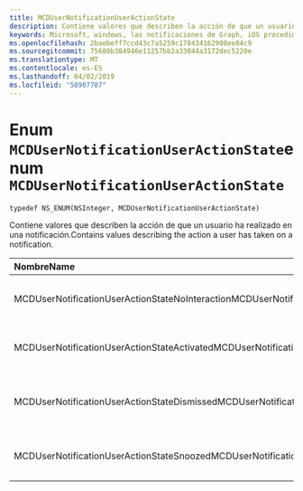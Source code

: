 ```yaml
---
title: MCDUserNotificationUserActionState
description: Contiene valores que describen la acción de que un usuario ha realizado en una notificación.
keywords: Microsoft, windows, las notificaciones de Graph, iOS procedimientos, procedimientos iPhone
ms.openlocfilehash: 2baebeff7ccd43c7a5259c178434162908ee84c9
ms.sourcegitcommit: 75680b384946e11257bb2a33044a3172dec5220e
ms.translationtype: MT
ms.contentlocale: es-ES
ms.lasthandoff: 04/02/2019
ms.locfileid: "58907787"
---
```

# <a name="enum-mcdusernotificationuseractionstate"></a><span data-ttu-id="ea4e2-104">Enum `MCDUserNotificationUserActionState`</span><span class="sxs-lookup"><span data-stu-id="ea4e2-104">enum `MCDUserNotificationUserActionState`</span></span>

```
typedef NS_ENUM(NSInteger, MCDUserNotificationUserActionState)
```

<span data-ttu-id="ea4e2-105">Contiene valores que describen la acción de que un usuario ha realizado en una notificación.</span><span class="sxs-lookup"><span data-stu-id="ea4e2-105">Contains values describing the action a user has taken on a notification.</span></span>

|<span data-ttu-id="ea4e2-106">Nombre</span><span class="sxs-lookup"><span data-stu-id="ea4e2-106">Name</span></span> | <span data-ttu-id="ea4e2-107">Valor</span><span class="sxs-lookup"><span data-stu-id="ea4e2-107">Value</span></span> | <span data-ttu-id="ea4e2-108">Descripción</span><span class="sxs-lookup"><span data-stu-id="ea4e2-108">Description</span></span> |
|:-- |:-- |:-- |
|   <span data-ttu-id="ea4e2-109">MCDUserNotificationUserActionStateNoInteraction</span><span class="sxs-lookup"><span data-stu-id="ea4e2-109">MCDUserNotificationUserActionStateNoInteraction</span></span> |<span data-ttu-id="ea4e2-110">0</span><span class="sxs-lookup"><span data-stu-id="ea4e2-110">0</span></span>| <span data-ttu-id="ea4e2-111">El usuario no ha tomado ninguna acción.</span><span class="sxs-lookup"><span data-stu-id="ea4e2-111">The user hasn't taken any action.</span></span>|
|   <span data-ttu-id="ea4e2-112">MCDUserNotificationUserActionStateActivated</span><span class="sxs-lookup"><span data-stu-id="ea4e2-112">MCDUserNotificationUserActionStateActivated</span></span>|<span data-ttu-id="ea4e2-113">1</span><span class="sxs-lookup"><span data-stu-id="ea4e2-113">1</span></span>|<span data-ttu-id="ea4e2-114">El usuario ha activado la notificación.</span><span class="sxs-lookup"><span data-stu-id="ea4e2-114">The user has activated the notification.</span></span>|
|   <span data-ttu-id="ea4e2-115">MCDUserNotificationUserActionStateDismissed</span><span class="sxs-lookup"><span data-stu-id="ea4e2-115">MCDUserNotificationUserActionStateDismissed</span></span>|<span data-ttu-id="ea4e2-116">2</span><span class="sxs-lookup"><span data-stu-id="ea4e2-116">2</span></span>| <span data-ttu-id="ea4e2-117">El usuario ha descartado la notificación.</span><span class="sxs-lookup"><span data-stu-id="ea4e2-117">The user has dismissed the notification.</span></span>|
|   <span data-ttu-id="ea4e2-118">MCDUserNotificationUserActionStateSnoozed</span><span class="sxs-lookup"><span data-stu-id="ea4e2-118">MCDUserNotificationUserActionStateSnoozed</span></span>|<span data-ttu-id="ea4e2-119">3</span><span class="sxs-lookup"><span data-stu-id="ea4e2-119">3</span></span>| <span data-ttu-id="ea4e2-120">El usuario ha posponer la notificación.</span><span class="sxs-lookup"><span data-stu-id="ea4e2-120">The user has snoozed the notification.</span></span>|
